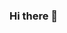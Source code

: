 ### Hi there 👋

<!--
**alexanderkent/alexanderkent** is a ✨ _special_ ✨ repository because its `README.md` (this file) appears on your GitHub profile.

Here are some ideas to get you started:

- 🔭 I’m currently working on things
- 🌱 I’m currently learning things
- 👯 I’m looking to collaborate on things
- 🤔 I’m looking for help with things
- 💬 Ask me about things
- 📫 How to reach me: here
- 😄 Pronouns: he/him
- ⚡ Fun fact: things
-->
